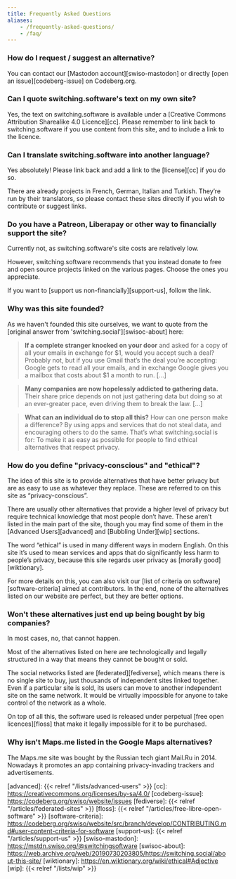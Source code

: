 ```yaml
---
title: Frequently Asked Questions
aliases:
    - /frequently-asked-questions/
    - /faq/
---
```


### How do I request / suggest an alternative?

You can contact our [Mastodon account][swiso-mastodon] or directly [open an issue][codeberg-issue] on Codeberg.org.


### Can I quote switching.software's text on my own site?

Yes, the text on switching.software is available under a [Creative Commons Attribution Sharealike 4.0 Licence][cc]. Please remember to link back to switching.software if you use content from this site, and to include a link to the licence.


### Can I translate switching.software into another language?

Yes absolutely! Please link back and add a link to the [license][cc] if you do so.

There are already projects in French, German, Italian and Turkish. They’re run by their translators, so please contact these sites directly if you wish to contribute or suggest links.


### Do you have a Patreon, Liberapay or other way to financially support the site?

Currently not, as switching.software's site costs are relatively low.

However, switching.software recommends that you instead donate to free and open source projects linked on the various pages. Choose the ones you appreciate.

If you want to [support us non-financially][support-us], follow the link.


### Why was this site founded?

As we haven't founded this site ourselves, we want to quote from the [original answer from 'switching.social'][swisoc-about] here:

> **If a complete stranger knocked on your door** and asked for a copy of all your emails in exchange for $1, would you accept such a deal? Probably not, but if you use Gmail that’s the deal you’re accepting: Google gets to read all your emails, and in exchange Google gives you a mailbox that costs about $1 a month to run. [...]

> **Many companies are now hopelessly addicted to gathering data.** Their share price depends on not just gathering data but doing so at an ever-greater pace, even driving them to break the law. [...]

> **What can an individual do to stop all this?** How can one person make a difference? By using apps and services that do not steal data, and encouraging others to do the same. That’s what switching.social is for: To make it as easy as possible for people to find ethical alternatives that respect privacy.


### How do you define "privacy-conscious" and "ethical"?

The idea of this site is to provide alternatives that have better privacy but are as easy to use as whatever they replace. These are referred to on this site as “privacy-conscious”.

There are usually other alternatives that provide a higher level of privacy but require technical knowledge that most people don’t have. These aren’t listed in the main part of the site, though you may find some of them in the [Advanced Users][advanced] and [Bubbling Under][wip] sections.

The word “ethical” is used in many different ways in modern English. On this site it’s used to mean services and apps that do significantly less harm to people’s privacy, because this site regards user privacy as [morally good][wiktionary].

For more details on this, you can also visit our [list of criteria on software][software-criteria] aimed at contributors. In the end, none of the alternatives listed on our website are perfect, but they are better options.


### Won't these alternatives just end up being bought by big companies?

In most cases, no, that cannot happen.

Most of the alternatives listed on here are technologically and legally structured in a way that means they cannot be bought or sold.

The social networks listed are [federated][fediverse], which means there is no single site to buy, just thousands of independent sites linked together. Even if a particular site is sold, its users can move to another independent site on the same network. It would be virtually impossible for anyone to take control of the network as a whole.

On top of all this, the software used is released under perpetual [free open licences][floss] that make it legally impossible for it to be purchased.


### Why isn't Maps.me listed in the Google Maps alternatives?

The Maps.me site was bought by the Russian tech giant Mail.Ru in 2014. Nowadays it promotes an app containing privacy-invading trackers and advertisements.


[advanced]: {{< relref "/lists/advanced-users" >}}
[cc]: https://creativecommons.org/licenses/by-sa/4.0/
[codeberg-issue]: https://codeberg.org/swiso/website/issues
[fediverse]: {{< relref "/articles/federated-sites" >}}
[floss]: {{< relref "/articles/free-libre-open-software" >}}
[software-criteria]: https://codeberg.org/swiso/website/src/branch/develop/CONTRIBUTING.md#user-content-criteria-for-software
[support-us]: {{< relref "/articles/support-us" >}}
[swiso-mastodon]: https://mstdn.swiso.org/@switchingsoftware
[swisoc-about]: https://web.archive.org/web/20190730203805/https://switching.social/about-this-site/
[wiktionary]: https://en.wiktionary.org/wiki/ethical#Adjective
[wip]: {{< relref "/lists/wip" >}}